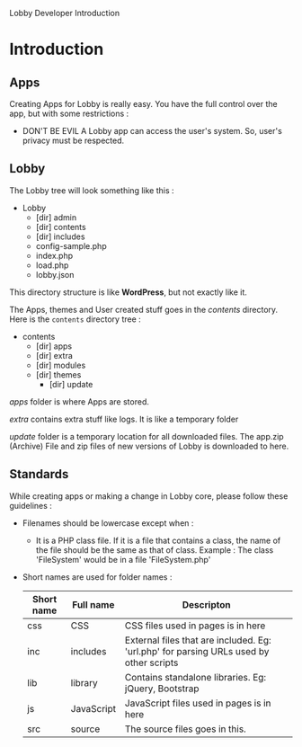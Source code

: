 Lobby Developer Introduction

# Introduction



## Apps

Creating Apps for Lobby is really easy. You have the full control over the app, but with some restrictions :

- DON'T BE EVIL
  A Lobby app can access the user's system. So, user's privacy must be respected.

## Lobby

The Lobby tree will look something like this :
- Lobby
	- [dir]  admin
	- [dir]  contents
	- [dir]  includes
	- config-sample.php
	- index.php
	- load.php
	- lobby.json

This directory structure is like **WordPress**, but not exactly like it.

The Apps, themes and User created stuff goes in the _contents_ directory. Here is the `contents` directory tree :

- contents
	- [dir] apps
	- [dir] extra
  - [dir] modules
  - [dir] themes
	- [dir] update

_apps_ folder is where Apps are stored.

_extra_ contains extra stuff like logs. It is like a temporary folder

_update_ folder is a temporary location for all downloaded files. The app.zip (Archive) File and zip files of new versions of Lobby is downloaded to here.

## Standards

While creating apps or making a change in Lobby core, please follow these guidelines :

- Filenames should be lowercase except when :
  - It is a PHP class file. If it is a file that contains a class, the name of the file should be the same as that of class.
    Example : The class 'FileSystem' would be in a file 'FileSystem.php'
- Short names are used for folder names :

  | Short name | Full name | Descripton |
  | ----- | ---- | ---- |
  | css | CSS | CSS files used in pages is in here |
  | inc | includes | External files that are included. Eg: 'url.php' for parsing URLs used by other scripts |
  | lib | library | Contains standalone libraries. Eg: jQuery, Bootstrap |
  | js | JavaScript | JavaScript files used in pages is in here |
  | src | source | The source files goes in this. |
